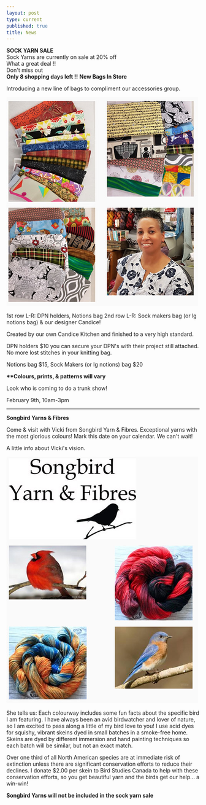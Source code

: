 ```yaml
---
layout: post
type: current
published: true
title: News
---
```

<strong>SOCK YARN SALE</strong>
<br />
Sock Yarns are currently on sale at 20% off
<br />
What a great deal !!
<br />
Don't miss out
<br />
<strong>Only 8 shopping days left !!</strong>
<strong>New Bags In Store</strong>

Introducing a new line of bags to compliment our accessories group.

<img src="/img/febwhatsnew.jpg">

1st row L-R: DPN holders, Notions bag
2nd row L-R: Sock makers bag (or lg notions bag) & our designer Candice!

Created by our own Candice Kitchen and finished to a very high standard. 

DPN holders $10
you can secure your DPN's with their project still attached. No more lost stitches in your knitting bag.

Notions bag $15, Sock Makers (or lg notions) bag $20

<strong>**Colours, prints, & patterns will vary</strong>

Look who is coming to do a trunk show!

February 9th, 10am-3pm

<hr>

<strong>Songbird Yarns & Fibres</strong>

Come & visit with Vicki from Songbird Yarn & Fibres. Exceptional yarns with the most glorious colours!  Mark this date
on your calendar. We can't wait!

A little info about Vicki's vision.

<img src="/img/febsongbird.jpg">

She tells us:
Each colourway includes some fun facts about the specific bird I am featuring. I have always been an avid birdwatcher and lover of nature, so I am excited to pass along a little of my bird love to you!  I use acid dyes for squishy, vibrant skeins dyed in small batches in a smoke-free home.  Skeins are dyed by different immersion and hand painting techniques so each batch will be similar, but not an exact match.
 
Over one third of all North American species are at immediate risk of extinction unless there are significant conservation efforts to reduce their declines. I donate $2.00 per skein to Bird Studies Canada to help with these conservation efforts, so you get beautiful yarn and the birds get our help... a win-win!

<strong>**Songbird Yarns will not be included in the sock yarn sale**</strong>
